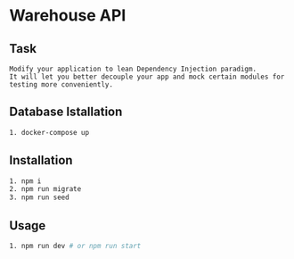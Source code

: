# Warehouse API

## Task

```
Modify your application to lean Dependency Injection paradigm. 
It will let you better decouple your app and mock certain modules for testing more conveniently.

```

## Database Istallation

```bash
1. docker-compose up
```

## Installation

```bash
1. npm i
2. npm run migrate
3. npm run seed

```

## Usage

```bash
1. npm run dev # or npm run start
```
